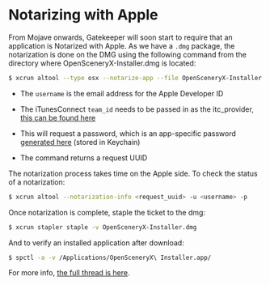 Notarizing with Apple
=====================

From Mojave onwards, Gatekeeper will soon start to require that an application is Notarized with Apple.  As we have a `.dmg` package, the notarization is done on the DMG using the following command from the directory where OpenSceneryX-Installer.dmg is located:

```bash
$ xcrun altool --type osx --notarize-app --file OpenSceneryX-Installer.dmg --primary-bundle-id com.aussi.opensceneryx.installer --username <username> -itc_provider <team_id>
```

* The `username` is the email address for the Apple Developer ID

* The iTunesConnect `team_id` needs to be passed in as the itc_provider, [this can be found here](https://developer.apple.com/account/#/membership/)

* This will request a password, which is an app-specific password [generated here](https://appleid.apple.com/account/manage) (stored in Keychain)

* The command returns a request UUID

The notarization process takes time on the Apple side. To check the status of a notarization:

```bash
$ xcrun altool --notarization-info <request_uuid> -u <username> -p
```

Once notarization is complete, staple the ticket to the dmg:

```bash
$ xcrun stapler staple -v OpenSceneryX-Installer.dmg
```

And to verify an installed application after download:

```bash
$ spctl -a -v /Applications/OpenSceneryX\ Installer.app/
```

For more info, [the full thread is here](https://forum.xojo.com/50655-how-to-codesign-and-notarise-your-app-for-macos-10-14-and-highe).